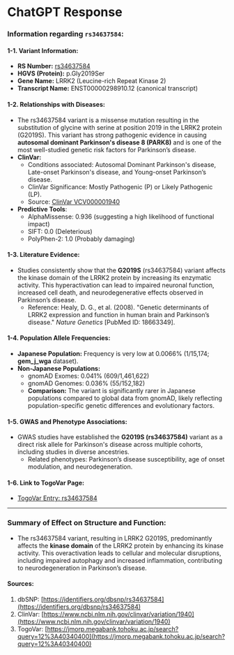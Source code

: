 # ChatGPT Response

### Information regarding `rs34637584`:

#### **1-1. Variant Information:**
- **RS Number:** [rs34637584](https://identifiers.org/dbsnp/rs34637584)
- **HGVS (Protein):** p.Gly2019Ser
- **Gene Name:** LRRK2 (Leucine-rich Repeat Kinase 2)
- **Transcript Name:** ENST00000298910.12 (canonical transcript)

#### **1-2. Relationships with Diseases:**
- The rs34637584 variant is a missense mutation resulting in the substitution of glycine with serine at position 2019 in the LRRK2 protein (G2019S). This variant has strong pathogenic evidence in causing **autosomal dominant Parkinson's disease 8 (PARK8)** and is one of the most well-studied genetic risk factors for Parkinson’s disease.
- **ClinVar:**
  - Conditions associated: Autosomal Dominant Parkinson's disease, Late-onset Parkinson's disease, and Young-onset Parkinson’s disease.
  - ClinVar Significance: Mostly Pathogenic (P) or Likely Pathogenic (LP).
  - Source: [ClinVar VCV000001940](https://www.ncbi.nlm.nih.gov/clinvar/variation/1940)
- **Predictive Tools**:
  - AlphaMissense: 0.936 (suggesting a high likelihood of functional impact)
  - SIFT: 0.0 (Deleterious)
  - PolyPhen-2: 1.0 (Probably damaging)

#### **1-3. Literature Evidence:**
- Studies consistently show that the **G2019S** (rs34637584) variant affects the kinase domain of the LRRK2 protein by increasing its enzymatic activity. This hyperactivation can lead to impaired neuronal function, increased cell death, and neurodegenerative effects observed in Parkinson’s disease.
  - Reference: Healy, D. G., et al. (2008). "Genetic determinants of LRRK2 expression and function in human brain and Parkinson’s disease." *Nature Genetics* [PubMed ID: 18663349].

#### **1-4. Population Allele Frequencies:**
- **Japanese Population:** Frequency is very low at 0.0066% (1/15,174; **gem_j_wga** dataset).
- **Non-Japanese Populations:**
  - gnomAD Exomes: 0.041% (609/1,461,622)
  - gnomAD Genomes: 0.036% (55/152,182)
  - **Comparison:** The variant is significantly rarer in Japanese populations compared to global data from gnomAD, likely reflecting population-specific genetic differences and evolutionary factors.

#### **1-5. GWAS and Phenotype Associations:**
- GWAS studies have established the **G2019S (rs34637584)** variant as a direct risk allele for Parkinson's disease across multiple cohorts, including studies in diverse ancestries.
  - Related phenotypes: Parkinson’s disease susceptibility, age of onset modulation, and neurodegeneration.

#### **1-6. Link to TogoVar Page:**
- [TogoVar Entry: rs34637584](https://jmorp.megabank.tohoku.ac.jp/search?query=12%3A40340400)

---

### Summary of Effect on Structure and Function:
- The rs34637584 variant, resulting in LRRK2 G2019S, predominantly affects the **kinase domain** of the LRRK2 protein by enhancing its kinase activity. This overactivation leads to cellular and molecular disruptions, including impaired autophagy and increased inflammation, contributing to neurodegeneration in Parkinson’s disease.

#### Sources:
1. dbSNP: [https://identifiers.org/dbsnp/rs34637584](https://identifiers.org/dbsnp/rs34637584)
2. ClinVar: [https://www.ncbi.nlm.nih.gov/clinvar/variation/1940](https://www.ncbi.nlm.nih.gov/clinvar/variation/1940)
3. TogoVar: [https://jmorp.megabank.tohoku.ac.jp/search?query=12%3A40340400](https://jmorp.megabank.tohoku.ac.jp/search?query=12%3A40340400)